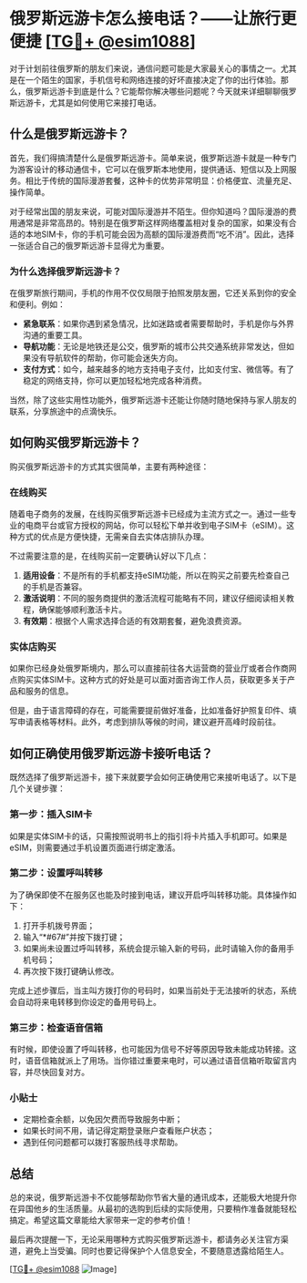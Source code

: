 # 俄罗斯远游卡怎么接电话？——让旅行更便捷 [[TG💪+ @esim1088](https://t.me/s/esim1088)]

对于计划前往俄罗斯的朋友们来说，通信问题可能是大家最关心的事情之一。尤其是在一个陌生的国家，手机信号和网络连接的好坏直接决定了你的出行体验。那么，俄罗斯远游卡到底是什么？它能帮你解决哪些问题呢？今天就来详细聊聊俄罗斯远游卡，尤其是如何使用它来接打电话。

## 什么是俄罗斯远游卡？

首先，我们得搞清楚什么是俄罗斯远游卡。简单来说，俄罗斯远游卡就是一种专门为游客设计的移动通信卡，它可以在俄罗斯本地使用，提供通话、短信以及上网服务。相比于传统的国际漫游套餐，这种卡的优势非常明显：价格便宜、流量充足、操作简单。

对于经常出国的朋友来说，可能对国际漫游并不陌生。但你知道吗？国际漫游的费用通常是非常高昂的。特别是在俄罗斯这样网络覆盖相对复杂的国家，如果没有合适的本地SIM卡，你的手机可能会因为高额的国际漫游费而“吃不消”。因此，选择一张适合自己的俄罗斯远游卡显得尤为重要。

### 为什么选择俄罗斯远游卡？

在俄罗斯旅行期间，手机的作用不仅仅局限于拍照发朋友圈，它还关系到你的安全和便利。例如：

- **紧急联系**：如果你遇到紧急情况，比如迷路或者需要帮助时，手机是你与外界沟通的重要工具。
- **导航功能**：无论是地铁还是公交，俄罗斯的城市公共交通系统非常发达，但如果没有导航软件的帮助，你可能会迷失方向。
- **支付方式**：如今，越来越多的地方支持电子支付，比如支付宝、微信等。有了稳定的网络支持，你可以更加轻松地完成各种消费。

当然，除了这些实用性功能外，俄罗斯远游卡还能让你随时随地保持与家人朋友的联系，分享旅途中的点滴快乐。

## 如何购买俄罗斯远游卡？

购买俄罗斯远游卡的方式其实很简单，主要有两种途径：

### 在线购买

随着电子商务的发展，在线购买俄罗斯远游卡已经成为主流方式之一。通过一些专业的电商平台或官方授权的网站，你可以轻松下单并收到电子SIM卡（eSIM）。这种方式的优点是方便快捷，无需亲自去实体店排队办理。

不过需要注意的是，在线购买前一定要确认好以下几点：

1. **适用设备**：不是所有的手机都支持eSIM功能，所以在购买之前要先检查自己的手机是否兼容。
2. **激活说明**：不同的服务商提供的激活流程可能略有不同，建议仔细阅读相关教程，确保能够顺利激活卡片。
3. **有效期**：根据个人需求选择合适的有效期套餐，避免浪费资源。

### 实体店购买

如果你已经身处俄罗斯境内，那么可以直接前往各大运营商的营业厅或者合作商网点购买实体SIM卡。这种方式的好处是可以面对面咨询工作人员，获取更多关于产品和服务的信息。

但是，由于语言障碍的存在，可能需要提前做好准备，比如准备好护照复印件、填写申请表格等材料。此外，考虑到排队等候的时间，建议避开高峰时段前往。

## 如何正确使用俄罗斯远游卡接听电话？

既然选择了俄罗斯远游卡，接下来就要学会如何正确使用它来接听电话了。以下是几个关键步骤：

### 第一步：插入SIM卡

如果是实体SIM卡的话，只需按照说明书上的指引将卡片插入手机即可。如果是eSIM，则需要通过手机设置页面进行绑定激活。

### 第二步：设置呼叫转移

为了确保即使不在服务区也能及时接到电话，建议开启呼叫转移功能。具体操作如下：

1. 打开手机拨号界面；
2. 输入“*#67#”并按下拨打键；
3. 如果尚未设置过呼叫转移，系统会提示输入新的号码，此时请输入你的备用手机号码；
4. 再次按下拨打键确认修改。

完成上述步骤后，当主叫方拨打你的号码时，如果当前处于无法接听的状态，系统会自动将来电转移到你设定的备用号码上。

### 第三步：检查语音信箱

有时候，即使设置了呼叫转移，也可能因为信号不好等原因导致未能成功转接。这时，语音信箱就派上了用场。当你错过重要来电时，可以通过语音信箱听取留言内容，并尽快回复对方。

### 小贴士

- 定期检查余额，以免因欠费而导致服务中断；
- 如果长时间不用，请记得定期登录账户查看账户状态；
- 遇到任何问题都可以拨打客服热线寻求帮助。

## 总结

总的来说，俄罗斯远游卡不仅能够帮助你节省大量的通讯成本，还能极大地提升你在异国他乡的生活质量。从最初的选购到后续的实际使用，只要稍作准备就能轻松搞定。希望这篇文章能给大家带来一定的参考价值！

最后再次提醒一下，无论采用哪种方式购买俄罗斯远游卡，都请务必关注官方渠道，避免上当受骗。同时也要记得保护个人信息安全，不要随意透露给陌生人。

[[TG💪+ @esim1088](https://t.me/s/esim1088) ![Image](https://i.postimg.cc/4NQfJmqS/Snipaste-2025-05-13-00-14-12.png)]